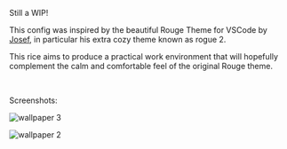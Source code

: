 Still a WIP!

This config was inspired by the beautiful Rouge Theme for VSCode by [Josef](https://github.com/josefaidt), in particular his extra cozy theme known as rogue 2.

This rice aims to produce a practical work environment that will hopefully complement the calm and comfortable feel of the original Rouge theme. 

⠀

Screenshots:

![wallpaper 3](https://user-images.githubusercontent.com/98629277/181143973-7d9bc8b1-0103-4fa7-98e6-e814ea7a7e8d.png)


![wallpaper 2](https://user-images.githubusercontent.com/98629277/181143167-c333c7b6-7d09-492b-9ac3-623d30151529.png)
